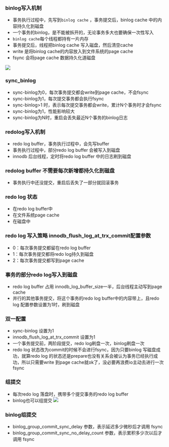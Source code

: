 ### binlog写入机制
- 事务执行过程中，先写到`binlog cache` ，事务提交后，binlog cache 中的内容持久化到磁盘
- 一个事务的binlog，是不能被拆开的，无论事务多大也要确保一次性写入
- `binlog cache`每个线程都持有一片内存
- 事务提交后，线程把binlog cache 写入磁盘，然后清空cache
- write 是将binlog cache的内容放入到文件系统的page cache
- fsync 会将page cache 数据持久化道磁盘

![](http://image.heysq.com/wiki/mysql/binlog.png)

### sync_binlog
- sync-binlog为0，每次事务提交都会write到page cache，不会fsync
- sync-binlog为1，每次提交事务都会执行fsync
- sync-binlog>1 时，表示每次提交事务都会write，累计N个事务时才会fsync
- sync-binlog为1，性能影响较大
- sync-binlog为N时，重启会丢失最近N个事务的binlog日志

### redolog写入机制
- redo log buffer，事务执行过程中，会先写buffer
- 事务执行过程中，部分redo log buffer 会被写入到磁盘
- innodb 后台线程，定时将redo log buffer 中的日志刷到磁盘

### redolog buffer 不需要每次新增都持久化到磁盘
- 事务执行中还没提交，重启后丢失了一部分就回滚事务

### redo log 状态
- 在redo log buffer中
- 在文件系统page cache
- 在磁盘中

### redo log 写入策略 innodb_flush_log_at_trx_commit配置参数
- 0：每次事务提交都留在redo log buffer
- 1：每次事务提交都将redo log持久到磁盘
- 2：每次事务提交都写到page cache

### 事务的部分redo log写入到磁盘
- redo log buffer 占用 innodb_log_buffer_size一半，后台线程主动写到page cache
- 并行的其他事务提交，将这个事务的redo log buffer中的内容带上，且redo log 配置参数设置为1时，刷到磁盘

### 双一配置
- sync-binlog 设置为1
- innodb_flush_log_at_trx_commit 设置为1
- 一个事务提交前，两阶段提交，redo log刷盘一次，binlog刷盘一次
- redo log 状态改为commit的时候不会进行fsync，因为只要binlog 写磁盘成功，就算redo log 的状态还是prepare也没有关系会被认为事务已经执行成功，所以只需要write 到page cache就ok了，没必要再浪费io主动去进行一次fsync

### 组提交
- 每次redo log 落盘时，携带多个提交事务的redo log buffer
- binlog也可以组提交
![](http://image.heysq.com/wiki/mysql/group_commit.png)

### binlog组提交
- binlog_group_commit_sync_delay 参数，表示延迟多少微秒后才调用 fsync
- binlog_group_commit_sync_no_delay_count 参数，表示累积多少次以后才调用 fsync



